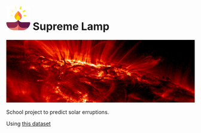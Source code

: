 # <img src="./resources/icon.png" /> Supreme Lamp
<img src="./resources/banner.jpg" />

School project to predict solar erruptions.


Using [this dataset](https://www.kaggle.com/khsamaha/solar-flares-rhessi)
